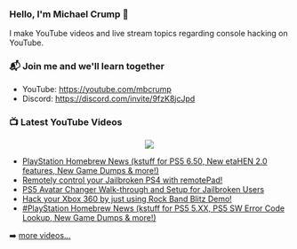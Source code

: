 ### Hello, I'm Michael Crump 👋

I make YouTube videos and live stream topics regarding console hacking on YouTube. 

### 📬 Join me and we'll learn together

- YouTube: https://youtube.com/mbcrump
- Discord: https://discord.com/invite/9fzK8jcJpd

### 📺 Latest YouTube Videos

<div align="center">

[<img src="https://img.shields.io/badge/-Subscribe-red?style=for-the-badge&logo=youtube&logoColor=white"/>](https://www.youtube.com/c/mbcrump?sub_confirmation=1)

</div>

<!-- YOUTUBE:START -->
- [PlayStation Homebrew News &lpar;kstuff for PS5 6.50, New etaHEN 2.0 features, New Game Dumps &amp; more!&rpar;](https://www.youtube.com/watch?v=PngG_Qi2lXI)
- [Remotely control your Jailbroken PS4 with remotePad!](https://www.youtube.com/watch?v=D6ntytVI-pY)
- [PS5 Avatar Changer Walk-through and Setup for Jailbroken Users](https://www.youtube.com/watch?v=rtX1fnL4JZ8)
- [Hack your Xbox 360 by just using Rock Band Blitz Demo!](https://www.youtube.com/watch?v=GQD3FyEUa7o)
- [#PlayStation Homebrew News &lpar;kstuff for PS5 5.XX, PS5 SW Error Code Lookup, New Game Dumps &amp; more!&rpar;](https://www.youtube.com/watch?v=lIwMtr7FA9A)
<!-- YOUTUBE:END -->

➡️ [more videos...](https://youtube.com/mbcrump)

